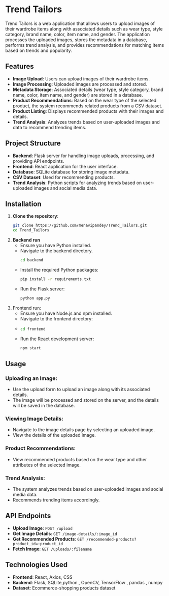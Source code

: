# Trend Tailors

Trend Tailors is a web application that allows users to upload images of their wardrobe items along with associated details such as wear type, style category, brand name, color, item name, and gender. The application processes the uploaded images, stores the metadata in a database, performs trend analysis, and provides recommendations for matching items based on trends and popularity.

## Features

- **Image Upload**: Users can upload images of their wardrobe items.
- **Image Processing**: Uploaded images are processed and stored.
- **Metadata Storage**: Associated details (wear type, style category, brand name, color, item name, and gender) are stored in a database.
- **Product Recommendations**: Based on the wear type of the selected product, the system recommends related products from a CSV dataset.
- **Product Listing**: Displays recommended products with their images and details.
- **Trend Analysis**: Analyzes trends based on user-uploaded images and  data to recommend trending items.

## Project Structure

- **Backend**: Flask server for handling image uploads, processing, and providing API endpoints.
- **Frontend**: React application for the user interface.
- **Database**: SQLite database for storing image metadata.
- **CSV Dataset**: Used for recommending products.
- **Trend Analysis**: Python scripts for analyzing trends based on user-uploaded images and social media data.

## Installation

1. **Clone the repository**:
   ```bash
   git clone https://github.com/menavipandey/Trend_Tailors.git
   cd Trend_Tailors
2. **Backend run**
   * Ensure you have Python installed.
   * Navigate to the backend directory.
     ```bash
     cd backend
   * Install the required Python packages:
     ```bash
     pip install -r requirements.txt
   * Run the Flask server:
     ```bash
     python app.py
3. Frontend run:
   * Ensure you have Node.js and npm installed.
   * Navigate to the frontend directory:
   * ```bash
     cd frontend
   * Run the React development server:
     ```bash
     npm start

## Usage

### Uploading an Image:

- Use the upload form to upload an image along with its associated details.
- The image will be processed and stored on the server, and the details will be saved in the database.

### Viewing Image Details:

- Navigate to the image details page by selecting an uploaded image.
- View the details of the uploaded image.

### Product Recommendations:

- View recommended products based on the wear type and other attributes of the selected image.

### Trend Analysis:

- The system analyzes trends based on user-uploaded images and social media data.
- Recommends trending items accordingly.

## API Endpoints

- **Upload Image**: `POST /upload`
- **Get Image Details**: `GET /image-details/:image_id`
- **Get Recommended Products**: `GET /recommended-products?product_id=:product_id`
- **Fetch Image**: `GET /uploads/:filename`

## Technologies Used

- **Frontend**: React, Axios, CSS
- **Backend**: Flask, SQLite,python , OpenCV, TensorFlow , pandas , numpy
- **Dataset**: Ecommerce-shopping products dataset 
  




